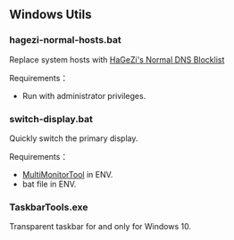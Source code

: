 ## Windows Utils

### hagezi-normal-hosts.bat

Replace system hosts with [HaGeZi's Normal DNS Blocklist](https://github.com/hagezi/dns-blocklists)

Requirements：

- Run with administrator privileges.

### switch-display.bat

Quickly switch the primary display.

Requirements：

- [MultiMonitorTool](https://www.nirsoft.net/utils/multi_monitor_tool.html) in ENV.
- bat file in ENV.

### TaskbarTools.exe

Transparent taskbar for and only for Windows 10.
